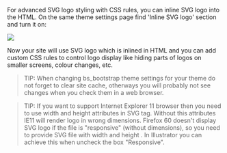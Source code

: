 For advanced SVG logo styling with CSS rules, you can inline SVG logo into the HTML. On the same theme settings page find 'Inline SVG logo' section and turn it on:

![](https://www.drupal.org/files/bs-base--svg-logo-inline.png)

Now your site will use SVG logo which is inlined in HTML and you can add custom CSS rules to control logo display like hiding parts of logos on smaller screens, colour changes, etc.

<!-- note-tip -->
> TIP: When changing bs_bootstrap theme settings for your theme do not forget to clear site cache, otherways you will probably not see changes when you check them in a web browser.

<!-- note-tip -->
> TIP: If you want to support Internet Explorer 11 browser then you need to&nbsp;use width and height attributes in SVG tag. Without this attributes IE11 will render logo in wrong dimensions.
Firefox 60 doesn't display SVG logo if the file is "responsive" (without dimensions), so you need to provide SVG file with width and height . In Illustrator you can achieve this when uncheck the box "Responsive".